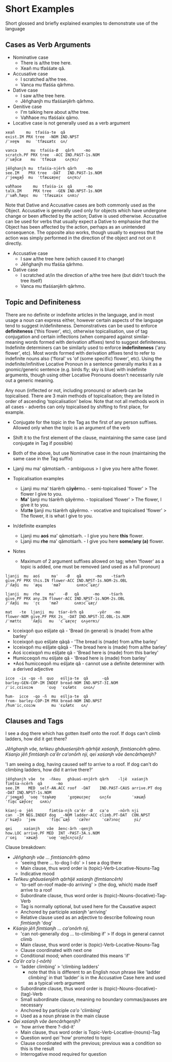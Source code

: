 # Short Examples

Short glossed and briefly explained examples to demonstrate use of the language

## Cases as Verb Arguments

- Nominative case
  - There is a/the tree here.
  - Xeañ mu tfaśśate qâ.
- Accusative case
  - I scratched a/the tree.
  - Vanca mu tfaśśa qârhmo.
- Dative case
  - I saw a/the tree here.
  - Jêñghanjh mu tfaśśanjêrh qârhmo.
- Genitive case
  - I'm talking here about a/the tree.
  - Vaħħaoe mu tfaśśaix qâmo.
- Locative case is not generally used as a verb argument

```text
xeañ     mu  tfaśśa-te  qâ
exist.IM PRX tree  -NOM IND.NPST
/ˈxeɐ̯ɴ   mu  ˈtfæɕɕætɛ  ɢʌ/

vanca      mu  tfaśśa-Ø   qârh    -mo
scratch.PF PRX tree  -ACC IND.PAST-1s.NOM
/ˈʋæɲ̊cæ    mu  ˈtfæɕɕæ    ɢʌr̥mɔ/

jêñghanjh mu  tfaśśa-njêrh qârh    -mo
see.IM    PRX tree  -DAT   IND.PAST-1s.NOM
/ˈjeɴɣæɲ̊  mu  ˈtfæɕɕæɲer̥   ɢʌr̥mɔ/

vaħħaoe     mu  tfaśśa-ix  qâ      -mo
talk.IM     PRX tree  -GEN IND.NPST-1s.NOM
/ˈʋæħˌħæo̯ɛ  mu  ˈtfæɕɕæix  ɢʌmɔ/
```

Note that Dative and Accusative cases are both commonly used as the Object.  Accusative is generally used only for objects which have undergone change or been affected by the action; Dative is used otherwise.  Accusative can be used for verbs that usually expect a Dative to emphasise that the Object has been affected by the action, perhaps as an unintended consequence.  The opposite also works, though usually to express that the action was simply performed in the direction of the object and not on it directly.

- Accusative case
  - I saw a/the tree here (which caused it to change)
  - Jêñghanjh mu tfaśśa qârhmo.
- Dative case
  - I scratched at/in the direction of a/the tree here (but didn't touch the tree itself)
  - Vanca mu tfaśśanjêrh qârhmo.

## Topic and Definiteness

There are no definite or indefinite articles in the language, and in most usage a noun can express either, however certain aspects of the language tend to suggest in/definiteness.  Demonstratives can be used to enforce **definiteness** ('this flower', etc), otherwise topicalisation, use of tag conjugation and certain inflections (when compared against similar-meaning words formed with derivation affixes) tend to suggest definiteness.  Indefinite determiners can be similarly used to enforce **indefiniteness** ('any flower', etc).  Most words formed with derivation affixes tend to refer to indefinite nouns also ('floral' vs 'of (some specific) flower', etc).  Using the indefinite/infinitive Locative Pronoun in a sentence generally marks it as a gnomic/generic sentence (e.g. birds fly; sky is blue) with indefinite arguments, though using other Locative Pronouns doesn't necessarily rule out a generic meaning.

Any noun (inflected or not, including pronouns) or adverb can be topicalised.  There are 3 main methods of topicalisation; they are listed in order of ascending 'topicalisation' below.  Note that not all methods work in all cases - adverbs can only topicalised by shifting to first place, for example.

- Conjugate for the topic in the Tag as the first of any person suffixes.  Allowed only when the topic is an argument of the verb
- Shift it to the first element of the clause, maintaining the same case (and conjugate in Tag if possible)
- Both of the above, but use Nominative case in the noun (maintaining the same case in the Tag suffix)

- Ljanji mu ma' qâmotśarh. - ambiguous > I give you here a/the flower.
- Topicalisation examples
  - Ljanji mu ma' tśarêrh qâ**yêr**mo. - semi-topicalised 'flower' > The flower I give to you.
  - **Ma'** ljanji mu tśarêrh qâyêrmo. - topicalised 'flower' > The flower, I give it to you.
  - Mat**te** ljanji mu tśarêrh qâyêrmo. - vocative and topicalised 'flower' > The flower, it is what I give to you.
- In/definite examples
  - Ljanji mu **aoś** ma' qâmotśarh. - I give you here **this** flower.
  - Ljanji mu **rhe** ma' qâmotśarh. - I give you here **some/any (a)** flower.
- Notes
  - Maximum of 2 argument suffixes allowed on tag; when 'flower' as a topic is added, one must be removed (and used as a full pronoun)

```text
ljanji  mu  aoś     ma'   -Ø   qâ      -mo    -tśarh
give.PF PRX this.IN flower-ACC IND.NPST-1s.NOM-2s.OBL
/ˈʎæɲ̊i  mu  ˈæo̯ɕ    ˈmæʔ       ɢʌmɔc͡ɕær̥/

ljanji  mu  rhe    ma'   -Ø   qâ      -mo    -tśarh
give.PF PRX any.IN flower-ACC IND.NPST-1s.NOM-2s.OBL
/ˈʎæɲ̊i  mu  ˈr̥ɛ    ˈmæʔ       ɢʌmɔc͡ɕær̥/

mat   -te  ljanji  mu  tśar-êrh qâ      -yêr   -mo
flower-NOM give.PF PRX 2s  -DAT IND.NPST-3I.OBL-1s.NOM
/ˈmættɛ    ˈʎæɲ̊i   mu  ˈc͡ɕær̥er̥  ɢʌɟermɔ/
```

- Icceixqoñ quo eśljate qâ - 'Bread (in general) is (made) from a/the barley'
- Icceixqoñ quo eśljate qâqâ - 'The bread is (made) from a/the barley'
- Icceixqoñ mu eśljate qâqâ - 'The bread here is (made) from a/the barley'
- Aoś icceixqoñ mu eśljate qâ - 'Bread here is (made) from this barley'
- Ħumicceqoñ mu eśljate qâ - 'Bread here is (made) from barley'
- \*Aoś ħumicceqoñ mu eśljate qâ - cannot use a definite determiner with a derived adjective

```text
icce  -ix -qo -ñ  quo   eślja-te  qâ      -qâ
barley-GEN-COP-IM INDEF bread-NOM IND.NPST-3I.NOM
/ˈicˌcɛixɢɔɴ      ˈɢuo̯  ˈɛɕʎætɛ   ɢʌɢʌ/

ħum-  icce  -qo -ñ  mu  eślja-te  qâ
from- barley-COP-IM PRX bread-NOM IND.NPST
/ħumˈicˌcɛɢɔɴ       mu ˈɛɕʎætɛ   ɢʌ/
```

## Clauses and Tags

I see a dog there which has gotten itself onto the roof.  If dogs can't climb ladders, how did it get there?

*Jêñghanjh vâe, teñkeu ghâuaśenjêrh qârhljë xaśanjh, fimtśancêrh qâmo.  Kśanjo jêñ fimtśanjh ca'êr ca'onôrh nji, qei xaśanjh vâe âencârhqenjh?*

'I am seeing a dog, having caused self to arrive to a roof.  If dog can't do climbing ladders, how did it arrive there?'

```text
jêñghanjh vâe  te  -ñkeu   ghâuaś-enjêrh qârh    -ljë  xaśanjh   fimtśa-ncêrh  qâ      -mo
see.IM    MED  self-AN.ACC roof  -DAT    IND.PAST-CAUS arrive.PT dog   -DAT IND.NPST-1s.NOM
/ˈjeɴɣæɲ̊  ˈʋɑe̯ ˈtɛɴ̥køʊ̯     ˈɣɑʊ̯æɕɛɲer̥    ɢʌr̥ʎɤ         ˈxæɕæɲ̊    ˈfim̥c͡ɕæɲ̊cer̥   ɢʌmɔ/

kśanj-o  jêñ       fimtśa-njh ca'êr -Ø   ca'o    -nôrh nji
can  -IM NEG.INDEF dog   -NOM ladder-ACC climb.PT-DAT  CON.NPST
/ˈkɕæɲ̊ɔ  ˈjeɴ      ˈfim̥c͡ɕæɲ̊   ˈcæʔer     ˈcæʔɔnor̥      ɲi/

qei     xaśanjh   vâe  âenc-ârh -qenjh
how.LOC arrive.PF MED  INT -PAST-3A.s.NOM
/ˈɢei̯   ˈxæɕæɲ̊    ˈʋɑe̯ ˈɑe̯ɲ̊cʌr̥ɢɛɲ̊/
```

Clause breakdown:

- *Jêñghanjh vâe ... fimtśancêrh qâmo*
  - 'seeing there ... to-dog I-do' > I see a dog there
  - Main clause, thus word order is (topic)-Verb-Locative-Nouns-Tag
  - Indicative mood
- *Teñkeu ghâuaśenjêrh qârhljë xaśanjh (fimtśancêrh)*
  - 'to-self on-roof made-do arriving' > (the dog, which) made itself arrive to a roof
  - Subordinate clause, thus word order is (topic)-Nouns-(locative)-Tag-Verb
  - Tag is normally optional, but used here for the Causative aspect
  - Anchored by participle *xaśanjh* 'arriving'
  - Relative clause used as an adjective to describe following noun *fimtśanjh* 'dog'
- *Kśanjo jêñ fimtśanjh ... ca'onôrh nji,*
  - 'can not-generally dog ... to-climibing if' > If dogs in general cannot climb
  - Main clause, thus word order is (topic)-Verb-Locative-Nouns-Tag
  - Clause coordinated with next one
  - Conditional mood; when coordinated this means 'if'
- *Ca'êr ca'o (-nôrh)*
  - 'ladder climbing' > 'climbing ladders'
    - note that this is different to an English noun phrase like 'ladder climbing' in that 'ladder' is in the Accusative Case here and used as a typical verb argument
  - Subordinate clause, thus word order is (topic)-Nouns-(locative)-(tag)-Verb
  - Small subordinate clause, meaning no boundary commas/pauses are necessary
  - Anchored by participle *ca'o* 'climbing'
  - Used as a noun phrase in the main clause
- *Qei xaśanjh vâe âencârhqenjh?*
  - 'how arrive there ?-did-it'
  - Main clause, thus word order is Topic-Verb-Locative-(nouns)-Tag
  - Question word *qei* 'how' promoted to topic
  - Clause coordinated with the previous; previous was a condition so this is the result
  - Interrogative mood required for question
